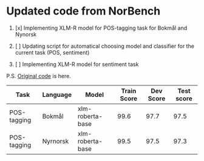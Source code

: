 # Updated code from NorBench

1. [x] Implementing XLM-R model for POS-tagging task for Bokmål and Nynorsk 

2. [ ] Updating script for automatical choosing model and classifier for the current task (POS, sentiment)

3. [ ] Implementing XLM-R model for sentiment task


P.S. [Original code](https://github.com/ltgoslo/NorBERT/tree/main/benchmarking) is here.

|Task|Language|Model|Train Score|Dev Score|Test score|
|---|---|---|---|---|---|
|POS-tagging|Bokmål|xlm-roberta-base| 99.6 |97.7|97.5|
|POS-tagging|Nyrnorsk|xlm-roberta-base| 99.5 |97.5|97.3|
